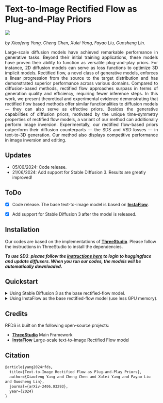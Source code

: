 # Text-to-Image Rectified Flow as Plug-and-Play Priors
<div align="left">
<a href='https://arxiv.org/abs/2406.03293'><img src='https://img.shields.io/badge/arXiv-2406.03293-b31b1b.svg'></a> 
</div>

<p style='text-align: justify;'> 
<em>by Xiaofeng Yang, Cheng Chen, Xulei Yang, Fayao Liu, Guosheng Lin.</em>
</p><p style='text-align: justify;'> 
Large-scale diffusion models have achieved remarkable performance in generative tasks. Beyond their initial training applications, these models have proven their ability to function as versatile plug-and-play priors. For instance, 2D diffusion models can serve as loss functions to optimize 3D implicit models. Rectified flow, a novel class of generative models, enforces a linear progression from the source to the target distribution and has demonstrated superior performance across various domains. Compared to diffusion-based methods, rectified flow approaches surpass in terms of generation quality and efficiency, requiring fewer inference steps. In this work, we present theoretical and experimental evidence demonstrating that rectified flow based methods offer similar functionalities to diffusion models — they can also serve as effective priors. Besides the generative capabilities of diffusion priors, motivated by the unique time-symmetry properties of rectified flow models, a variant of our method can additionally perform image inversion. Experimentally, our rectified flow-based priors outperform their diffusion counterparts — the SDS and VSD losses — in text-to-3D generation. Our method also displays competitive performance in image inversion and editing.</p>

## Updates
- 05/06/2024: Code release.
- 21/06/2024: Add support for Stable Diffusion 3. Results are greatly improved!


## ToDo

- [x] Code release. The base text-to-image model is based on **[InstaFlow](https://github.com/gnobitab/InstaFlow)**.
- [x] Add support for Stable Diffusion 3 after the model is released.



## Installation


Our codes are based on the implementations of **[ThreeStudio](https://github.com/threestudio-project/threestudio)**.
Please follow the instructions in ThreeStudio to install the dependencies.

**_To use SD3_**:
**_please follow the [instructions here](https://github.com/huggingface/diffusers/releases/tag/v0.29.0) to login to huggingface and update diffusers. When you run our codes, the models will be automatically downloaded._**


## Quickstart

<details>
  <summary>Using Stable Diffusion 3 as the base rectified-flow model.</summary>
    
### 2D Playground (SD3)
```
# run RFDS in 2D space for image generation
python 2dplayground_RFDS_sd3.py

# run RFDS-Rev in 2D space for image generation
python 2dplayground_RFDS_Rev_sd3.py

# run iRFDS in 2D space for image editing (requires 20g GPU memory)
python 2dplayground_iRFDS_sd3.py
```

### Text-to-3D with RFDS (SD3) (requires 46g GPU memory)
```
python launch.py --config configs/rfds_sd3.yaml --train --gpu 0 system.prompt_processor.prompt="A DSLR photo of a hamburger" 
```

### Text-to-3D with RFDS-Rev (SD3) (requires >46g GPU memory)
```
python launch.py --config configs/rfds-rev_sd3.yaml --train --gpu 0 system.prompt_processor.prompt="A DSLR photo of a hamburger" 
```

## Results

### Optimization in 2D space (SD3)
Caption: A DSLR image of a hamburger
<table style="border: none;">
  <tr>
    <td style="text-align: center;">
      <img src="images/burger_2d_rfds_sd3.png" alt="RFDS" width="300" height="300"/>
      <br><em>RFDS</em>
    </td>
    <td style="text-align: center;">
      <img src="images/burger_2d_rfds-rev_sd3.png" alt="RFDS-Rev" width="300" height="300"/>
      <br><em>RFDS-Rev</em>
    </td>
  </tr>
</table>

### Text-to-3D with RFDS (NeRF backbone, SD3)

<table style="border: none;">
  <tr>
    <td style="text-align: center;">
      <img src="images/burger_rfds.gif" alt="A DSLR image of a hamburger" width="300" height="300"/>
      <br><em>A DSLR image of a hamburger</em>
    </td>
    <td style="text-align: center;">
      <img src="images/house_rfds.gif" alt="A 3d model of an adorable cottage with a thatched roof" width="300" height="300"/>
      <br><em>A 3d model of an adorable cottage with a thatched roof</em>
    </td>
  </tr>
</table>

### Text-to-3D with RFDS-Rev (NeRF backbone, SD3)

<table style="border: none;">
  <tr>
    <td style="text-align: center;">
      <img src="images/burger_rfds_rev.gif" alt="A DSLR image of a hamburger" width="300" height="300"/>
      <br><em>A DSLR image of a hamburger</em>
    </td>
    <td style="text-align: center;">
      <img src="images/house_rfds_rev.gif" alt="A 3d model of an adorable cottage with a thatched roof" width="300" height="300"/>
      <br><em>A 3d model of an adorable cottage with a thatched roof</em>
    </td>
  </tr>
</table>


### Text guided editing with iRFDS (SD3)
![Editing Results](images/editing_sd3.PNG)

### Remarks for SD3

- In SD3, the RFDS baseline already delivers great results. If your GPU memory is limited, it's recommended to use the RFDS baseline version.
- SD3 is not trained with reflow (check out the InstaFlow paper for more on that). So, we found it a bit tougher to do image inversion using iRFDS and SD3.
Additionally, the transformer backbone makes it difficult to replace objects with text control without using prompt-to-prompt.
</details>



<details>
  <summary>Using InstaFlow as the base rectified-flow model (use less GPU memory).</summary>
    
### 2D Playground (InstaFlow)
```
# run RFDS in 2D space for image generation
python 2dplayground_RFDS.py

# run RFDS-Rev in 2D space for image generation
python 2dplayground_RFDS_Rev.py

# run iRFDS in 2D space for image editing
python 2dplayground_iRFDS.py
```

### Text-to-3D with RFDS (InstaFlow)
```
python launch.py --config configs/rfds.yaml --train --gpu 0 system.prompt_processor.prompt="A DSLR photo of a hamburger" 
```

### Text-to-3D with RFDS-Rev (InstaFlow)
```
python launch.py --config configs/rfds-rev.yaml --train --gpu 0 system.prompt_processor.prompt="A DSLR photo of a hamburger" 
```

## Results

### Optimization in 2D space (InstaFlow)
Caption: an astronaut is riding a horse
<table style="border: none;">
  <tr>
    <td style="text-align: center;">
      <img src="images/RFDS_2d.png" alt="RFDS" width="300" height="300"/>
      <br><em>RFDS</em>
    </td>
    <td style="text-align: center;">
      <img src="images/RFDS_Rev_2d.png" alt="RFDS-Rev" width="300" height="300"/>
      <br><em>RFDS-Rev</em>
    </td>
  </tr>
</table>

### Text-to-3D with RFDS-Rev (NeRF backbone, InstaFlow)

<table style="border: none;">
  <tr>
    <td style="text-align: center;">
      <img src="images/A_DSLR_image_of_a_hamburger.gif" alt="A DSLR image of a hamburger" width="300" height="300"/>
      <br><em>A DSLR image of a hamburger</em>
    </td>
    <td style="text-align: center;">
      <img src="images/An_intricate_ceramic_vase_with_peonies_painted_on_it.gif" alt="An intricate ceramic vase with peonies painted on it" width="300" height="300"/>
      <br><em>An intricate ceramic vase with peonies painted on it</em>
    </td>
  </tr>
</table>

### Text guided editing with iRFDS (InstaFlow)
![Editing Results](images/editing.PNG)
</details>


## Credits

RFDS is built on the following open-source projects:
- **[ThreeStudio](https://github.com/threestudio-project/threestudio)** Main Framework
- **[InstaFlow](https://github.com/gnobitab/InstaFlow)** Large-scale text-to-image Rectified Flow model


## Citation
```
@article{yang2024rfds,
  title={Text-to-Image Rectified Flow as Plug-and-Play Priors},
  author={Xiaofeng Yang and Cheng Chen and Xulei Yang and Fayao Liu and Guosheng Lin},
  journal={arXiv-2406.03293},
  year={2024}
}
```
 
